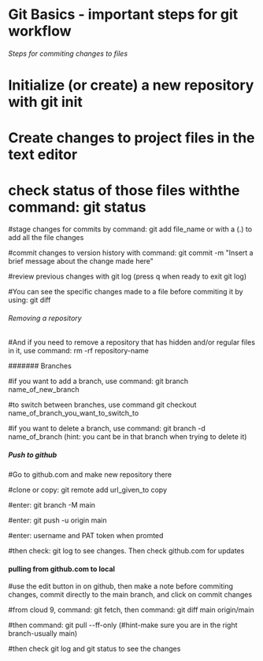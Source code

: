 # Git Basics - important steps for git workflow


 ###### Steps for commiting changes to files

 # Initialize (or create) a new repository with git init

 # Create changes to project files in the text editor

 # check status of those files withthe command: git status

#stage changes for commits by command: git add file_name 
          or with a (.) to add all the file changes

#commit changes to version history with command: 
          git commit -m "Insert a brief message about the change made here"

#review previous changes with git log (press q when ready to exit git log)

#You can see the specific changes made to a file before commiting it by using: git diff


###### Removing a repository

#And if you need to remove a repository that has hidden and/or regular files in it, 
          use command: rm -rf repository-name


####### Branches

#if you want to add a branch, use command: git branch name_of_new_branch 

#to switch between branches, use command git checkout name_of_branch_you_want_to_switch_to 

#if you want to delete a branch, use command: git branch -d name_of_branch 
          (hint: you cant be in that branch when trying to delete it)
          
          
##### Push to github 

#Go to github.com and make new repository there

#clone or copy: git remote add url_given_to copy

#enter: git branch -M main

#enter: git push -u origin main

#enter: username and PAT token when promted

#then check: git log to see changes. Then check github.com for updates


#### pulling from github.com to local 

#use the edit button in on github, then make a note before commiting changes, commit directly to the main branch, and click on commit changes

#from cloud 9, command: git fetch, then command: git diff main origin/main

#then command: git pull --ff-only (#hint-make sure you are in the right branch-usually main)

#then check git log and git status to see the changes
